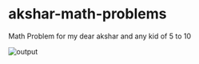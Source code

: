 # akshar-math-problems
Math Problem for my dear akshar and any kid of 5 to 10


![output](https://github.com/monkwooo/akshar-math-problems/assets/25481559/c463f257-83fc-4eed-96e7-93b82b390683)
